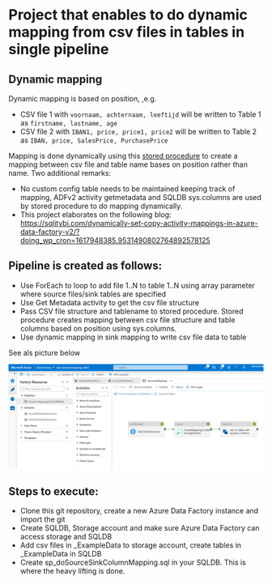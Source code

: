 # Project that enables to do dynamic mapping from csv files in tables in single pipeline

## Dynamic mapping
Dynamic mapping is based on position, ,e.g.

- CSV file 1 with ```voornaam, achternaam, leeftijd``` will be written to Table 1 as ```firstname, lastname, age```
- CSV file 2 with ```IBAN1, price, price1, price2``` will be written to Table 2 as ```IBAN, price, SalesPrice, PurchasePrice```

Mapping is done dynamically using this [stored procedure](_StoredProcedure/sp_doSourceSinkColumnMapping.sql) to create a mapping between csv file and table name bases on position rather than name. Two additional remarks:
- No custom config table needs to be maintained keeping track of mapping, ADFv2 activity getmetadata and SQLDB sys.columns are used by stored procedure to do mapping dynamically. 
- This project elaborates on the following blog: https://sqlitybi.com/dynamically-set-copy-activity-mappings-in-azure-data-factory-v2/?doing_wp_cron=1617948385.9531490802764892578125

## Pipeline is created as follows:
- Use ForEach to loop to add file 1..N to table 1..N using array parameter where source files/sink tables are specified 
- Use Get Metadata activity to get the csv file structure
- Pass CSV file structure and tablename to stored procedure. Stored procedure creates mapping between csv file structure and table columns based on position using sys.columns.
- Use dynamic mapping in sink mapping to write csv file data to table

See als picture below

![pipeline](_ExampleData/dynamicmappingpipeline.png)

## Steps to execute:
- Clone this git repository, create a new Azure Data Factory instance and import the git
- Create SQLDB, Storage account and make sure Azure Data Factory can access storage and SQLDB
- Add csv files in _ExampleData to storage account, create tables in _ExampleData in SQLDB
- Create sp_doSourceSinkColumnMapping.sql in your SQLDB. This is where the heavy lifting is done.
